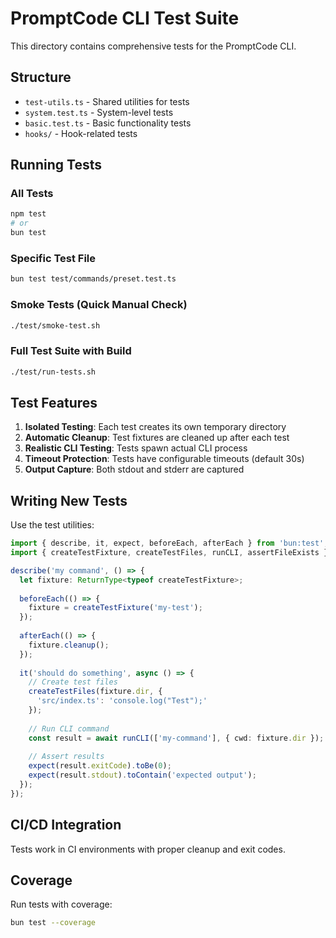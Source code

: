 # PromptCode CLI Test Suite

This directory contains comprehensive tests for the PromptCode CLI.

## Structure

- `test-utils.ts` - Shared utilities for tests
- `system.test.ts` - System-level tests
- `basic.test.ts` - Basic functionality tests
- `hooks/` - Hook-related tests

## Running Tests

### All Tests
```bash
npm test
# or
bun test
```

### Specific Test File
```bash
bun test test/commands/preset.test.ts
```

### Smoke Tests (Quick Manual Check)
```bash
./test/smoke-test.sh
```

### Full Test Suite with Build
```bash
./test/run-tests.sh
```

## Test Features

1. **Isolated Testing**: Each test creates its own temporary directory
2. **Automatic Cleanup**: Test fixtures are cleaned up after each test
3. **Realistic CLI Testing**: Tests spawn actual CLI process
4. **Timeout Protection**: Tests have configurable timeouts (default 30s)
5. **Output Capture**: Both stdout and stderr are captured

## Writing New Tests

Use the test utilities:

```typescript
import { describe, it, expect, beforeEach, afterEach } from 'bun:test';
import { createTestFixture, createTestFiles, runCLI, assertFileExists } from '../test-utils';

describe('my command', () => {
  let fixture: ReturnType<typeof createTestFixture>;
  
  beforeEach(() => {
    fixture = createTestFixture('my-test');
  });
  
  afterEach(() => {
    fixture.cleanup();
  });
  
  it('should do something', async () => {
    // Create test files
    createTestFiles(fixture.dir, {
      'src/index.ts': 'console.log("Test");'
    });
    
    // Run CLI command
    const result = await runCLI(['my-command'], { cwd: fixture.dir });
    
    // Assert results
    expect(result.exitCode).toBe(0);
    expect(result.stdout).toContain('expected output');
  });
});
```

## CI/CD Integration

Tests work in CI environments with proper cleanup and exit codes.

## Coverage

Run tests with coverage:
```bash
bun test --coverage
```